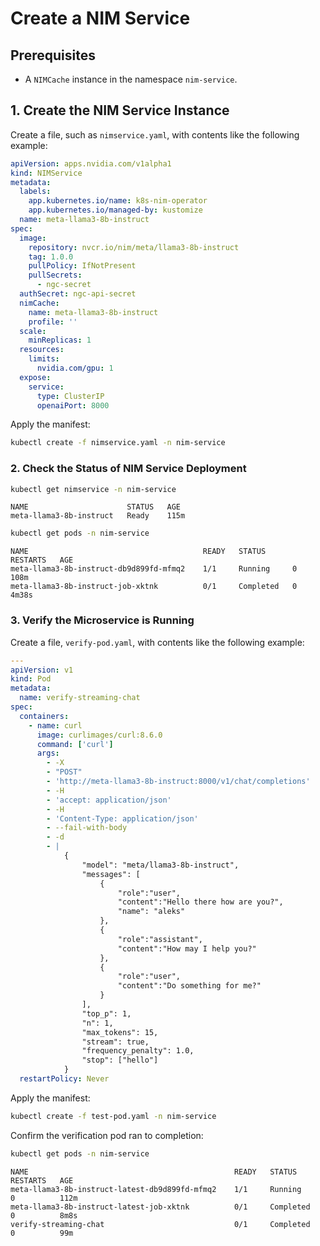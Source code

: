 <!--
  SPDX-FileCopyrightText: Copyright (c) 2024 NVIDIA CORPORATION & AFFILIATES. All rights reserved.
  SPDX-License-Identifier: Apache-2.0
-->

# Create a NIM Service

## Prerequisites

* A `NIMCache` instance in the namespace `nim-service`.

## 1. Create the NIM Service Instance

Create a file, such as `nimservice.yaml`, with contents like the following example:

```yaml
apiVersion: apps.nvidia.com/v1alpha1
kind: NIMService
metadata:
  labels:
    app.kubernetes.io/name: k8s-nim-operator
    app.kubernetes.io/managed-by: kustomize
  name: meta-llama3-8b-instruct
spec:
  image:
    repository: nvcr.io/nim/meta/llama3-8b-instruct
    tag: 1.0.0
    pullPolicy: IfNotPresent
    pullSecrets:
      - ngc-secret
  authSecret: ngc-api-secret
  nimCache:
    name: meta-llama3-8b-instruct
    profile: ''
  scale:
    minReplicas: 1
  resources:
    limits:
      nvidia.com/gpu: 1
  expose:
    service:
      type: ClusterIP
      openaiPort: 8000
```

Apply the manifest:

```sh
kubectl create -f nimservice.yaml -n nim-service
```

### 2. Check the Status of NIM Service Deployment

```sh
kubectl get nimservice -n nim-service
```

```output
NAME                      STATUS   AGE
meta-llama3-8b-instruct   Ready    115m
```

```sh
kubectl get pods -n nim-service
```

```output
NAME                                       READY   STATUS      RESTARTS   AGE
meta-llama3-8b-instruct-db9d899fd-mfmq2    1/1     Running     0          108m
meta-llama3-8b-instruct-job-xktnk          0/1     Completed   0          4m38s
```

### 3. Verify the Microservice is Running

Create a file, `verify-pod.yaml`, with contents like the following example:

```yaml
---
apiVersion: v1
kind: Pod
metadata:
  name: verify-streaming-chat
spec:
  containers:
    - name: curl
      image: curlimages/curl:8.6.0
      command: ['curl']
      args:
        - -X
        - "POST"
        - 'http://meta-llama3-8b-instruct:8000/v1/chat/completions'
        - -H
        - 'accept: application/json'
        - -H
        - 'Content-Type: application/json'
        - --fail-with-body
        - -d
        - |
            {
                "model": "meta/llama3-8b-instruct",
                "messages": [
                    {
                        "role":"user",
                        "content":"Hello there how are you?",
                        "name": "aleks"
                    },
                    {
                        "role":"assistant",
                        "content":"How may I help you?"
                    },
                    {
                        "role":"user",
                        "content":"Do something for me?"
                    }
                ],
                "top_p": 1,
                "n": 1,
                "max_tokens": 15,
                "stream": true,
                "frequency_penalty": 1.0,
                "stop": ["hello"]
            }
  restartPolicy: Never
```

Apply the manifest:

```sh
kubectl create -f test-pod.yaml -n nim-service
```

Confirm the verification pod ran to completion:

```sh
kubectl get pods -n nim-service
```

```console
NAME                                              READY   STATUS      RESTARTS   AGE
meta-llama3-8b-instruct-latest-db9d899fd-mfmq2    1/1     Running     0          112m
meta-llama3-8b-instruct-latest-job-xktnk          0/1     Completed   0          8m8s
verify-streaming-chat                             0/1     Completed   0          99m
```

